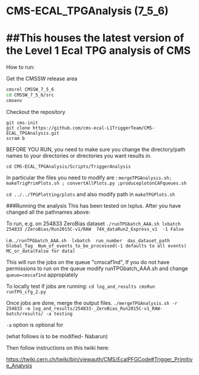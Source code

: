 # CMS-ECAL_TPGAnalysis (7_5_6)

##This houses the latest version of the Level 1 Ecal TPG analysis of CMS
======================================================================
How to run:

Get the CMSSW release area
```bash
cmsrel CMSSW_7_5_6
cd CMSSW_7_5_6/src
cmsenv
```

Checkout the repository
```
git cms-init
git clone https://github.com/cms-ecal-L1TriggerTeam/CMS-ECAL_TPGAnalysis.git
scram b
``` 


BEFORE YOU RUN, you need to make sure you change the directory/path names to your directories or directories you want results in.

 `cd CMS-ECAL_TPGAnalysis/Scripts/TriggerAnalysis`

In particular the files you need to modify are : `mergeTPGAnalysis.sh; makeTrigPrimPlots.sh ; convertAllPlots.py ;produceplotonCAFqueues.sh `

  `cd ../../TPGPlotting/plots` and also modify path in `makeTPGPlots.sh`
  
  
  ###Running the analysis
  This has been tested on lxplus. After you have changed all the pathnames above:
  
  To run, e.g. on 254833 ZeroBias dataset
  ```./runTPGbatch_AAA.sh lxbatch 254833 /ZeroBias/Run2015C-v1/RAW  74X_dataRun2_Express_v1  -1 False```
  
  i.e.`./runTPGbatch_AAA.sh  lxbatch  run_number  das_dataset_path Global_Tag  Num_of_events_to_be_processed(-1 defaults to all events) MC_or_data(False for data)`
  
  This will run the jobs on the queue "cmscaf1nd", If you do not have permissions to run on the queue modify runTPGbatch_AAA.sh and change `queue=cmscaf1nd` appropiately
  
  To locally test if jobs are running:
  `cd log_and_results
  cmsRun runTPG_cfg_2.py`
  
  Once jobs are done, merge the output files.
  `./mergeTPGAnalysis.sh -r 254833 -m log_and_results/254833-_ZeroBias_Run2015C-v1_RAW-batch/results/ -a testing`
  
  `-a` option is optional for
  
  

(what follows is to be modified- Nabarun)
       
Then follow instructions on this twiki here:

https://twiki.cern.ch/twiki/bin/viewauth/CMS/EcalPFGCode#Trigger_Primitive_Analysis

